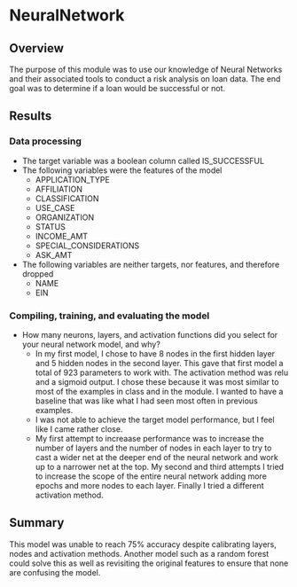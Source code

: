 # NeuralNetwork

## Overview

The purpose of this module was to use our knowledge of Neural Networks and their associated tools to conduct a risk analysis on loan data. The end goal was to determine if a loan would be successful or not.

## Results

### Data processing
* The target variable was a boolean column called IS_SUCCESSFUL
* The following variables were the features of the model
  * APPLICATION_TYPE
  * AFFILIATION
  * CLASSIFICATION
  * USE_CASE
  * ORGANIZATION
  * STATUS
  * INCOME_AMT
  * SPECIAL_CONSIDERATIONS
  * ASK_AMT
* The following variables are neither targets, nor features, and therefore dropped
  * NAME
  * EIN

### Compiling, training, and evaluating the model
* How many neurons, layers, and activation functions did you select for your neural network model, and why?
  * In my first model, I chose to have 8 nodes in the first hidden layer and 5 hidden nodes in the second layer. This gave that first model a total of 923 parameters to work with. The activation method was relu and a sigmoid output. I chose these because it was most similar to most of the examples in class and in the module. I wanted to have a baseline that was like what I had seen most often in previous examples. 
  * I was not able to achieve the target model performance, but I feel like I came rather close. 
  * My first attempt to increaase performance was to increase the number of layers and the number of nodes in each layer to try to cast a wider net at the deeper end of the neural network and work up to a narrower net at the top. My second and third attempts I tried to increase the scope of the entire neural network adding more epochs and more nodes to each layer. Finally I tried a different activation method.
  

## Summary
This model was unable to reach 75% accuracy despite calibrating layers, nodes and activation methods. Another model such as a random forest could solve this as well as revisiting the original features to ensure that none are confusing the model. 
